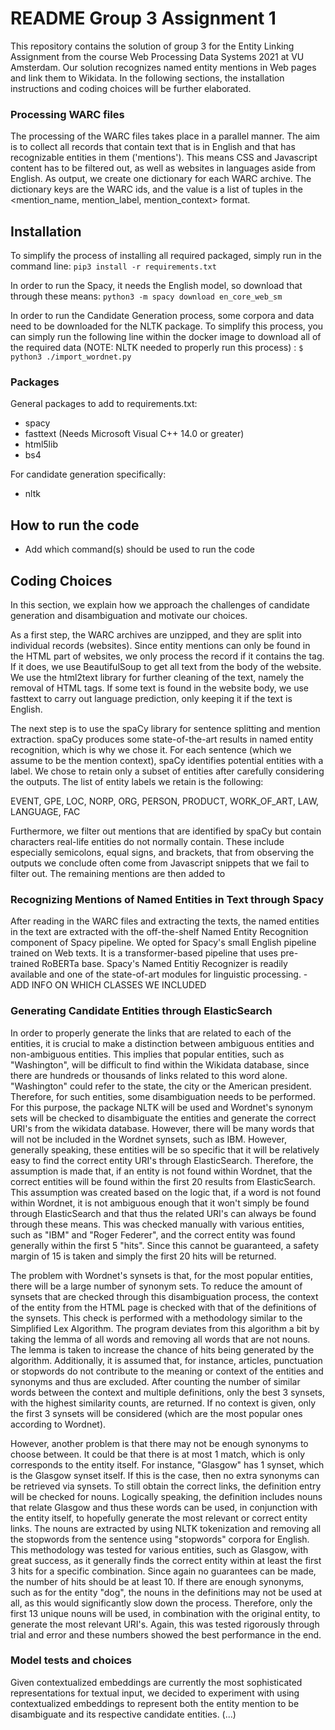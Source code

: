# README Group 3 Assignment 1

This repository contains the solution of group 3 for the Entity Linking Assignment from the course Web Processing Data Systems 2021 at VU Amsterdam. Our solution recognizes named entity mentions in Web pages and link them to Wikidata. In the following sections, the installation instructions and coding choices will be further elaborated. 

### Processing WARC files

The processing of the WARC files takes place in a parallel manner. The aim is to collect all records that contain text that is in English and that has recognizable entities in them ('mentions'). This means CSS and Javascript content has to be filtered out, as well as websites in languages aside from English. As output, we create one dictionary for each WARC archive. The dictionary keys are the WARC ids, and the value is a list of tuples in the <mention_name, mention_label, mention_context> format.

## Installation

To simplify the process of installing all required packaged, simply run in the command line:
`pip3 install -r requirements.txt`

In order to run the Spacy, it needs the English model, so download that through these means:
`python3 -m spacy download en_core_web_sm`

In order to run the Candidate Generation process, some corpora and data need to be downloaded for the NLTK package. To simplify this process, you can simply run the following line within the docker image to download all of the required data (NOTE: NLTK needed to properly run this process) : 
`$ python3 ./import_wordnet.py`

### Packages

General packages to add to requirements.txt:
- spacy
- fasttext 	(Needs Microsoft Visual C++ 14.0 or greater)
- html5lib
- bs4

For candidate generation specifically:
- nltk

## How to run the code

- Add which command(s) should be used to run the code 

## Coding Choices

In this section, we explain how we approach the challenges of candidate generation and disambiguation and motivate our choices.

As a first step, the WARC archives are unzipped, and they are split into individual records (websites). Since entity mentions can only be found in the HTML part of websites, we only process the record if it contains the <!DOCTYPE html> tag. If it does, we use BeautifulSoup to get all text from the body of the website. We use the html2text library for further cleaning of the text, namely the removal of HTML tags. If some text is found in the website body, we use fasttext to carry out language prediction, only keeping it if the text is English.

The next step is to use the spaCy library for sentence splitting and mention extraction. spaCy produces some state-of-the-art results in named entity recognition, which is why we chose it. For each sentence (which we assume to be the mention context), spaCy identifies potential entities with a label. We chose to retain only a subset of entities after carefully considering the outputs. The list of entity labels we retain is the following:

EVENT, GPE, LOC, NORP, ORG, PERSON, PRODUCT, WORK_OF_ART, LAW, LANGUAGE, FAC

Furthermore, we filter out mentions that are identified by spaCy but contain characters real-life entities do not normally contain. These include especially semicolons, equal signs, and brackets, that from observing the outputs we conclude often come from Javascript snippets that we fail to filter out. The remaining mentions are then added to 

### Recognizing Mentions of Named Entities in Text through Spacy

After reading in the WARC files and extracting the texts, the named entities in the text are extracted with the off-the-shelf Named Entity Recognition component of Spacy pipeline. We opted for Spacy's small English pipeline trained on Web texts. It is a transformer-based pipeline that uses pre-trained RoBERTa base. Spacy's Named Entitiy Recognizer is readily available and one of the state-of-art modules for linguistic processing. - ADD INFO ON WHICH CLASSES WE INCLUDED

### Generating Candidate Entities through ElasticSearch

In order to properly generate the links that are related to each of the entities, it is crucial to make a distinction between ambiguous entities and non-ambiguous entities. This implies that popular entities, such as "Washington", will be difficult to find within the Wikidata database, since there are hundreds or thousands of links related to this word alone. "Washington" could refer to the state, the city or the American president. Therefore, for such entities, some disambiguation needs to be performed. For this purpose, the package NLTK will be used and Wordnet's synonym sets will be checked to disambiguate the entities and generate the correct URI's from the wikidata database. However, there will be many words that will not be included in the Wordnet synsets, such as IBM. However, generally speaking, these entities will be so specific that it will be relatively easy to find the correct entity URI's through ElasticSearch. Therefore, the assumption is made that, if an entity is not found within Wordnet, that the correct entities will be found within the first 20 results from ElasticSearch. This assumption was created based on the logic that, if a word is not found within Wordnet, it is not ambiguous enough that it won't simply be found through ElasticSearch and that thus the related URI's can always be found through these means. This was checked manually with various entities, such as "IBM" and "Roger Federer", and the correct entity was found generally within the first 5 "hits". Since this cannot be guaranteed, a safety margin of 15 is taken and simply the first 20 hits will be returned.

The problem with Wordnet's synsets is that, for the most popular entities, there will be a large number of synonym sets. To reduce the amount of synsets that are checked through this disambiguation process, the context of the entity from the HTML page is checked with that of the definitions of the synsets. This check is performed with a methodology similar to the Simplified Lex Algorithm. The program deviates from this algorithm a bit by taking the lemma of all words and removing all words that are not nouns. The lemma is taken to increase the chance of hits being generated by the algorithm. Additionally, it is assumed that, for instance, articles, punctuation or stopwords do not contribute to the meaning or context of the entities and synonyms and thus are excluded. After counting the number of similar words between the context and multiple definitions, only the best 3 synsets, with the highest similarity counts, are returned. If no context is given, only the first 3 synsets will be considered (which are the most popular ones according to Wordnet).

However, another problem is that there may not be enough synonyms to choose between. It could be that there is at most 1 match, which is only corresponds to the entity itself. For instance, "Glasgow" has 1 synset, which is the Glasgow synset itself. If this is the case, then no extra synonyms can be retrieved via synsets. To still obtain the correct links, the definition entry will be checked for nouns. Logically speaking, the definition includes nouns that relate Glasgow and thus these words can be used, in conjunction with the entity itself, to hopefully generate the most relevant or correct entity links. The nouns are extracted by using NLTK tokenization and removing all the stopwords from the sentence using "stopwords" corpora for English. This methodology was tested for various entities, such as Glasgow, with great success, as it generally finds the correct entity within at least the first 3 hits for a specific combination. Since again no guarantees can be made, the number of hits should be at least 10. If there are enough synonyms, such as for the entity "dog", the nouns in the definitions may not be used at all, as this would significantly slow down the process. Therefore, only the first 13 unique nouns will be used, in combination with the original entity, to generate the most relevant URI's. Again, this was tested rigorously through trial and error and these numbers showed the best performance in the end. 

### Model tests and choices

Given contextualized embeddings are currently the most sophisticated representations for textual input, we decided to experiment with using contextualized embeddings to represent both the entity mention to be disambiguate and its respective candidate entities. (...)
